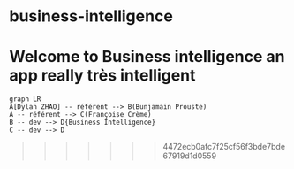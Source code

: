# business-intelligence

# Welcome to Business intelligence an app really très intelligent
```mermaid
graph LR
A[Dylan ZHAO] -- référent --> B(Bunjamain Prouste)
A -- référent --> C(Françoise Crème)
B -- dev --> D{Business Intelligence}
C -- dev --> D
```
>>>>>>> 4472ecb0afc7f25cf56f3bde7bde67919d1d0559
